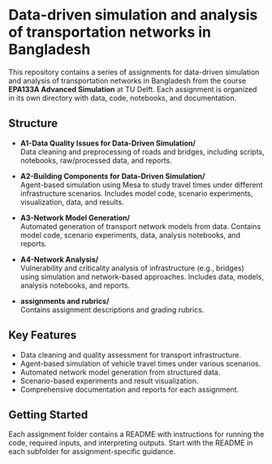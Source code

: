 # Data-driven simulation and analysis of transportation networks in Bangladesh

This repository contains a series of assignments for data-driven simulation and analysis of transportation networks in Bangladesh from the course **EPA133A Advanced Simulation** at TU Delft. Each assignment is organized in its own directory with data, code, notebooks, and documentation.

## Structure

- **A1-Data Quality Issues for Data-Driven Simulation/**  
  Data cleaning and preprocessing of roads and bridges, including scripts, notebooks, raw/processed data, and reports.

- **A2-Building Components for Data-Driven Simulation/**  
  Agent-based simulation using Mesa to study travel times under different infrastructure scenarios. Includes model code, scenario experiments, visualization, data, and results.

- **A3-Network Model Generation/**  
  Automated generation of transport network models from data. Contains model code, scenario experiments, data, analysis notebooks, and reports.

- **A4-Network Analysis/**  
  Vulnerability and criticality analysis of infrastructure (e.g., bridges) using simulation and network-based approaches. Includes data, models, analysis notebooks, and reports.

- **assignments and rubrics/**  
  Contains assignment descriptions and grading rubrics.

## Key Features

- Data cleaning and quality assessment for transport infrastructure.
- Agent-based simulation of vehicle travel times under various scenarios.
- Automated network model generation from structured data.
- Scenario-based experiments and result visualization.
- Comprehensive documentation and reports for each assignment.

## Getting Started

Each assignment folder contains a README with instructions for running the code, required inputs, and interpreting outputs. Start with the README in each subfolder for assignment-specific guidance.